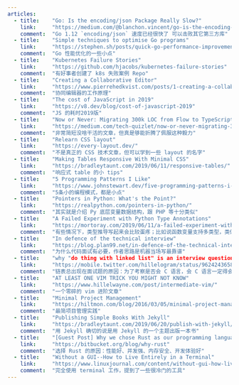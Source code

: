 ```yaml
---
articles:
  - title:    "Go: Is the encoding/json Package Really Slow?"
    link:     "https://medium.com/@blanchon.vincent/go-is-the-encoding-json-package-really-slow-62b64d54b148"
    comment:  "Go 1.12 `encoding/json` 速度已经很快了 可以击败其它第三方库"
  - title:    "Simple techniques to optimise Go programs"
    link:     "https://stephen.sh/posts/quick-go-performance-improvements"
    comment:  "Go 性能优化的一些小点"
  - title:    "Kubernetes Failure Stories"
    link:     "https://github.com/hjacobs/kubernetes-failure-stories"
    comment:  "有好事者创建了 k8s 失败案例 Repo"
  - title:    "Creating a Collaborative Editor"
    link:     "https://www.pierrehedkvist.com/posts/1-creating-a-collaborative-editor"
    comment:  "协同编辑器的工作原理"
  - title:    "The cost of JavaScript in 2019"
    link:     "https://v8.dev/blog/cost-of-javascript-2019"
    comment:  "JS 的耗时2019版"
  - title:    "Now or Never: Migrating 300k LOC from Flow to TypeScript at Quizlet"
    link:     "https://medium.com/tech-quizlet/now-or-never-migrating-300k-loc-from-flow-to-typescript-at-quizlet-d3bae5830a1"
    comment:  "非常简短没啥干活的文章，但真是够能折腾了佩服这种毅力"
  - title:    "Relearn CSS layout"
    link:     "https://every-layout.dev/"
    comment:  "不是真正的 CSS 技术文章，但可以学到一些 layout 的名字"
  - title:    "Making Tables Responsive With Minimal CSS"
    link:     "https://bradleytaunt.com/2019/06/11/responsive-tables/"
    comment:  "响应式 table 的小 tips"
  - title:    "5 Programming Patterns I Like"
    link:     "https://www.johnstewart.dev/five-programming-patterns-i-like/"
    comment:  "5条小的编程模式，都是小点"
  - title:    "Pointers in Python: What's the Point?"
    link:     "https://realpython.com/pointers-in-python/"
    comment:  "其实就是介绍 Py 底层变量数据结构，跟 PHP 等十分类似"
  - title:    "A Failed Experiment with Python Type Annotations"
    link:     "https://mortoray.com/2019/06/11/a-failed-experiment-with-python-type-annotations/"
    comment:  "有些情况下，类型推导写起来会比较蛋疼；比如说函数变量支持多类型，类似 C++ template 那些函数，这样的话类型是无法确定的"
  - title:    "In defence of the technical interview"
    link:     "https://blog.plan99.net/in-defence-of-the-technical-interview-966f54a58927"
    comment:  "为什么代码面试有必要，作者思路是机器当场写最靠谱"
  - title:    "why "do thing with linked list" is an interview question in the first place"
    link:     "https://mobile.twitter.com/hillelogram/status/962424365819277312"
    comment:  "链表总出现在面试题的原因：为了考察是否会 C 语言，会 C 语言一定得会链表"
  - title:    "AT LEAST ONE VIM TRICK YOU MIGHT NOT KNOW"
    link:     "https://www.hillelwayne.com/post/intermediate-vim/"
    comment:  "一个零碎的 vim 进阶文章"
  - title:    "Minimal Project Management"
    link:     "https://hiltmon.com/blog/2016/03/05/minimal-project-management/"
    comment:  "最简项目管理实践"
  - title:    "Publishing Simple Books With Jekyll"
    link:     "https://bradleytaunt.com/2019/06/20/publish-with-jekyll/"
    comment:  "用 Jekyll 确切的说是用 Jekyll 的一个主题出版一本书"
  - title:    "[Guest Post] Why we chose Rust as our programming language"
    link:     "https://bitbucket.org/blog/why-rust"
    comment:  "选择 Rust 的原因：性能好、并发强、内存安全、开发体验好"
  - title:    "Without a GUI--How to Live Entirely in a Terminal"
    link:     "https://www.linuxjournal.com/content/without-gui-how-live-entirely-terminal"
    comment:  "完全使用 terminal 工作，提到了一些很冷门的工具"
---
```

